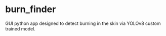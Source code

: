 # burn_finder
GUI python app designed to detect burning in the skin via YOLOv8 custom trained model.
